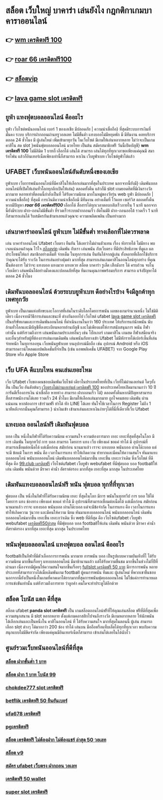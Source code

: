 # สล็อต เว็บใหญ่  บาคาร่า เล่นยังไง กฎกติกาเกมบาคาราออนไลน์

## 👉 [wm เครดิตฟรี 100](https://www.ufaeat.com/)
## 👉 [roar 66 เครดิตฟรี100](https://www.ufaeat.com/ufabet-master-login/)
## 👉 [สล็อตvip](https://www.ufaeat.com/ทางเข้ายูฟ่าเบท-ufabet/)
## 👉 [lava game slot เครดิตฟรี](https://www.ufaeat.com/)

##  ยูฟ่า  แทงฟุตบอลออนไลน์ คืออะไร 

 ยูฟ่า เว็บไซต์พนันออนไลน์  เบอร์ 1 ของเอเชีย มีปลอดภัย | ความน่าเชื่อถือ} ที่สุดมีระบบการเงินที่มั่นคง ระบบ บริการฝากถอนผ่านทรูวอลเลท ไม่มีขั้นต่ำ  แทงบอลไม่มีหยุดพัก มี มีทีมงาน คอยบริการ  ตลอด 24 ชั่วโมง  มี ผู้เล่นใหม่ เพิ่มเข้ามาทุกวัน ในเว็บไซต์ มีเกมให้เล่นหลากหลาย ไม่ว่าจะเป็นเกมคาสิโน สด slot }พนันฟุตบอลออนไลน์   มวยไทย เป็นต้น สมัครสมาชิกฟรี วันนี้เปิดบัญชี} **wm เครดิตฟรี 100** ไม่มีลิมิต 1 บาทก็ เลือกได้ เล่นได้ สามารถ เล่นได้ทุกที่ทุกเวลาขอเพียงแค่คุณมี สมาร์ทโฟน แล้วก็อินเทอร์เน็ตเพียงเท่านี้ก็สามารถ หาเงิน เว็บยูฟ่าเบท เว็บไซต์ยูฟ่าได้แล้ว


## UFABET เว็บพนันออนไลน์อันดับหนึ่งของเอเชีย

ยูฟ่าเบท   เว็บการพนันออนไลน์ที่มีคาสิโนให้เลือกเล่นมากที่สุดในประเทศ นอกจากนี้ยังมี} เดิมพันบอลออนไลน์ที่เปิดให้เล่นทั่วโลกทุกลีกเปิดให้เล่น} ตลอดทั้งคืน แล้วก็มี slot เกมยอดฮิตที่มีเงินรางวัลมากมาย หลายเท่าที่ตอนนี้กำลังเป็นที่ ได้รับความนิยม มากในหมู่ของวัยรุ่น  web  ยูฟ่า มีปลอดภัย | ความน่าเชื่อถือ} ที่สุดมี การเงินมีความน่าเชื่อถือมี มีทีมงาน  อย่างเต็มที่ ไว้คอย เซอร์วิส  ตลอดทั้งคืน หากมีปัญหา ***roar 66 เครดิตฟรี100*** เลือกได้  สื่อสารได้ทุกเวลาตอบกลับเร็วภายใน 1 นาที นอกจากนี้ยังมีระบบ ฝาก-ถอนไม่มีขั้นต่ำ ที่รวดเร็วระบบฝากถอนเร็ว อัตโนมัติ ฝาก-ถอนออโต้ รวดเร็ว 1 นาทีก็สามารถเล่นได้ รีบสมัครกันเข้ามาเลยแล้วคุณจะ ความเพลิดเพลิน เป็นอย่างมาก



## เล่นบาคาร่าออนไลน์  ยูฟ่าเบท ไม่มีขั้นต่ำ ทางเลือกที่ไม่ควรพลาด

 เล่น บาคาร่าออนไลน์ Ufabet เว็บตรง  ยืนยัน ได้เลยว่าไม่ผ่านตัวแทน เรื่อง หักรายได้ ไม่มีทาง พบเจอแน่นอนถ้าคุณ ไว้ใจ [สล็อตvip](https://www.ufaeat.com/)  เดิมพัน กับเรา เล่นพนัน กับเว็บตรง ที่มีประสิทธิภาพ  ที่ดูแล ผลประโยชน์ให้แก่ สมาชิกอย่างเต็มที่   จ่ายเต็ม ในทุกการเล่น ยืนยันได้จากผู้เล่น ทั้งหลายที่เลือกใช้บริการ ว่าคุณจะได้รับ รางวัล ในการเล่นอย่างคุ้มค่า  มากที่สุด สามารถเล่นเกมคาสิโนออนไลน์ทุกอย่าง ที่คุณนีั้นต้องการ ไม่ว่าจะ แทงบอล แทงมวย แทงหวย สล็อต บาคาร่า รูเล็ต เสือมังกร ได้ ครบถ้วน จบในเว็บเดียว เล่นพนันได้อย่างมั่งคงและปลอดภัยที่สุด ทีมงานคุณภาพพร้อมบริการ สามารถ แจ้งปัญหาได้ตลอด 24 ชั่วโมง

##  เดิมพันบอลออนไลน์ ด้วยระบบยูฟ่าเบท ดีอย่างไรบ้าง จึงมีลูกค้าทุกเพศทุกวัย

 ยูฟ่าเบท เป็นเกมแห่งทักษะและโอกาสที่เล่นในระดับโลกโดยการพนัน ผลของเกมจำนวนหนึ่ง ไม่ใช่มิติเดียว เนื่องจากมีวิธีการเล่นและชนะที่ ต่างกันออกไป เว็บไซต์ ufabet [lava game slot เครดิตฟรี](https://www.ufaeat.com/credit-free-50/) เป็นบริษัทเกมและการเดิมพันออนไลน์ ที่ดำเนินงานในกว่า 160 ประเทศ ให้บริการแก่นักพนัน นับล้านทั่วโลกและมีบัญชีที่ลงทะเบียนหลายล้านบัญชี และไม่เพียงแต่ให้การสนับสนุนการ พนัน กีฬาเท่านั้น แต่ยังรวมถึงการ เล่นพนันเกมประเภทอื่นๆ เช่น โป๊กเกอร์ เกมคาสิโน เกมสด กีฬาเสมือนจริง และอื่นๆสำหรับผู้ที่ต้องการเล่นเกมเดิมพัน เล่นพนันกับทางเข้า Ufabet ไม่มีหักรายได้เปอร์เซ็นที่เล่น  จ่ายหนัก ในทุการลงทุน  เว็บพนันยูฟ่าเบท  บนอุปกรณ์มือถือ เช่น อุปกรณ์ Android หรือ iOS สามารถดาวน์โหลดแอปพลิเคชั่นที่จำเป็น (เช่น แอพพลิเคชั่น UFABET) จาก Google Play Store หรือ Apple Store 


## เว็บ UFA  ดีแบบไหน คนเล่นเยอะไหม

 เว็บ Ufabet เว็บของคนชอบเดิมพันเว็บไซต์ เดียวในประเทศไทยที่เป็น เว็บที่ไม่ผ่านเอเย่นต์ ใดๆทั้งสิ้น เป็นเว็บ อันดับต้นๆ  [เว็บตรงไม่ผ่านเอเย่นต์ เครดิตฟรี 100](https://www.ufaeat.com/regis-ufabet-master-free/) ของประเทศไทยเปิดมานานกว่า 10 ปี การันตีเรื่องการเงิน น่าเชื่อถือ หายห่วง สามารถ ฝากถอนเร็ว ได้} ตลอดทั้งคืนหากมีปัญหาสามารถ  สื่อสารพนักงานได้เลย รวดเร็ว  24 ชั่วโมง มีเกมให้เลือกเล่นมากมาย ถูกใจคนชอบ เดิมพัน ผ่านแน่นอน หากต้องการ  เข้าร่วมฟรี  ทำได้ ทัก LINE  ได้เลย ทันใจใช้เวลาในการ Register ไม่ถึง 1 นาทีหลังจากนั้นคุณก็สามารถ } นำเงินเข้า เข้ามาเล่นและหาเงินง่ายๆได้ที่นี่ที่เดียวที่เว็บ Ufabet 


## แทงบอล ออนไลน์ฟรี เดิมพันฟุตบอล

 บอล เป็น หนึ่งในกีฬาที่ได้รับความนิยม ความสนใจ ความต้องการมาก เยอะ เยอะที่สุดที่สุดในโลก มีการ เดิมพัน ในทุกทวีป การ บอล  สามารถ  โดยการ แทง   เว็บ  เพียงแค่ ขอแค่ ทำได้ มี อุปกรณ์ที่สามารถเชื่อมต่อเน็ตได้ แต่เมื่อก่อน สมัยก่อน นานมาแล้ว เราจะ แทงบอล  พนันบอล ผ่านโต๊ะบอล แต่จะมี ข้อแม้ ในการ พนัน คือ เวลาในการแทง  ทำให้เกิดความ ทำยากและมีคนให้ความสนใจ หันมาแทงบอลออนไลน์ พนันบอลออนไลน์ เดิมพันบอลออนไลน์มากขึ้น เยอะขึ้น เยอะกว่าเดิม ซึ่งเว็บไชต์  ที่ดีที่สุด  คือ [99.club เครดิตฟรี](https://www.ufaeat.com/ทางเข้ายูฟ่าเบท-ufabet/) เว็บไซต์ufabet เว็บยูฟ่า webufabet ที่มีฟุตบอล บอล footballให้เล่น เดิมพัน พนันด้วย มีราคา ค่าน้ำ อัตราต่อรอง มากที่สุด เยอะที่สุด มากสุด ในประเทศไทย

##  เดิมพันแทงบอลออนไลน์ฟรี  พนัน ฟุตบอล ทุกที่ที่ทุกเวลา

ฟุตบอล เป็น หนึ่งในกีฬาที่ได้รับความนิยม  เยอะ ที่สุดในโลก มีการ พนันในทุกทวีป การ บอล  ใช้ได้ โดยการ แทง   ช่องทาง เพียงแค่ ขอแค่ ทำได้ มี อุปกรณ์ที่สามารถเชื่อมต่อเน็ตได้ แต่เมื่อก่อน สมัยก่อน นานมาแล้ว เราจะ แทงบอล  พนันบอล ผ่านโต๊ะบอล แต่จะมีข้อจำกัด ในการแทง  คือ เวลาในการแทง  ทำให้เกิดความ วุ่นวาย และมีคนให้ความ นิยม หันมาแทงบอลออนไลน์ พนันบอลออนไลน์ เดิมพันบอลออนไลน์มากขึ้น เยอะขึ้น เยอะกว่าเดิม ซึ่ง web  ที่ดีที่สุด  คือ เว็บไซต์ufabet เว็บยูฟ่า webufabet [เครดิตฟรี50ล่าสุด](https://www.ufaeat.com/register/) ที่มีฟุตบอล บอล footballให้เล่น เดิมพัน พนันด้วย มีราคา ค่าน้ำ อัตราต่อรอง มากที่สุด เยอะที่สุด มากสุด ในประเทศไทย



##  พนันฟุตบอลออนไลน์   แทงฟุตบอล ออนไลน์ คืออะไร

 footballเป็นกีฬาที่มีตัวเลือกการการพนัน มากมาย การพนัน บอล  เป็นรูปแบบความบันเทิงที่ไ ได้รับความนิยม มากขึ้นเรื่อยๆ  แทงบอลออนไลน์  มีมาช้านานแล้ว แต่ได้รับความชื่นชม มากขึ้นในช่วงไม่กี่ปีที่ผ่านมา เนื่องจากมีผู้คนให้ความสนใจมากขึ้นเรื่อยๆ [fullslot เครดิตฟรี 50 บาท](https://www.ufaeat.com/ufabet-master-login/) มีการการพนัน หลายประเภทที่สามารถวางได้เมื่อเดิมพันเกม football ผู้คนการพนัน ทีมและ ผู้เล่นใหม่ ที่พวกเขาชื่นชอบ นอกจากนี้ยังเป็นหนึ่งในเกมที่คาดเดาได้ยากมากที่สุดการพนันฟุตบอลออนไลน์   ไม่ใช่แค่การทำนายผล การแข่งขันเท่านั้น แต่ยังรวมถึงการทาย ว่าลูกค้า คนใดจะทำประตูได้อีกด้วย

## สล็อต โบนัส แตก ดีที่สุด

สล็อต  ufabet  **panda slot เครดิตฟรี**  เป็น เกมสล็อตออนไลน์ฟรีที่ให้คุณเล่นสล็อต ฟรีที่ดีที่สุดเพื่อความสนุกสนาน มี slot  หลากหลาย ตั้งแต่เกมคลาสสิกไปจนถึงรางวัล  มีเกมหลากหลาย ให้นักพนัน ได้เลือกเล่นและเป็นหนึ่งใน คาสิโนออนไลน์   ที่  ได้รับความสนใจ มากที่สุดในตอนนี้  ผู้เล่น สามารถ เลือก slot ต่างๆ ได้มากกว่า 200 ช่อง  ทำได้ เล่นบน มือถือหรือแท็บเล็ตได้ทุกที่ทุกเวลา พบกับความสนุกแบบไม่มีขีดจำกัด เพียงแค่คุณมีอินเทอร์เน็ตก็สามารถ เข้าเล่นได้เลยในได้ฉับไว 


## ศูนย์รวมเว็บพนันออนไลน์ที่ดีที่สุด

### [สล็อต ฝากขั้นต่ำ 1 บาท](https://atom.io/themes/ทางเข้า%20UFAEAT%20เว็บตรง%20UFABET%20joker%20สล็อต777%20008%20สล็อต%20ฟรีเครดิต%20100%)
### [สล็อต ฝาก 1 บาท โบนัส 99](https://atom.io/themes/ทางเข้า%20UFAEAT%20เว็บตรง%20UFABET%20สล็อต%20เว็บตรง%20ไม่ผ่านเอเย่นต์%20ฝากถอน%20ไม่มี%20ขั้นต่ำ%20008%20สล็อต%20ฟรีเครดิต%20100%)
### [chokdee777 slot เครดิตฟรี](https://atom.io/themes/ทางเข้า%20UFAEAT%20เว็บตรง%20UFABET%20สล็อต147%20008%20สล็อต%20ฟรีเครดิต%20100%)
### [betflik เครดิตฟรี 50 ยืนยันเบอร์](https://atom.io/themes/ทางเข้า%20UFAEAT%20เว็บตรง%20UFABET%20winner99%20เครดิตฟรี%20008%20สล็อต%20ฟรีเครดิต%20100%)
### [ufa678 เครดิตฟรี](https://atom.io/themes/ทางเข้า%20UFAEAT%20เว็บตรง%20UFABET%20เครดิตฟรี50ไม่ต้องฝากไม่ต้องแชร์%20ล่าสุด%20วัน%20นี้%20008%20สล็อต%20ฟรีเครดิต%20100%)
### [pgเครดิตฟรี](https://atom.io/themes/ทางเข้า%20UFAEAT%20เว็บตรง%20UFABET%20สล็อตmgm99pg%20008%20สล็อต%20ฟรีเครดิต%20100%)
### [สล็อต เครดิตฟรี ไม่ต้องฝาก ไม่ต้องแชร์ ล่าสุด 50 วอเลท](https://atom.io/themes/ทางเข้า%20UFAEAT%20เว็บตรง%20UFABET%20สล็อตamb%20008%20สล็อต%20ฟรีเครดิต%20100%)
### [สล็อต v9](https://atom.io/themes/ทางเข้า%20UFAEAT%20เว็บตรง%20UFABET%20สมัคร%20ufabet%20เว็บตรง%20ทางเข้า%20008%20สล็อต%20ฟรีเครดิต%20100%)
### [สมัคร ufabet เว็บตรง ฝากถอน วอเลท](https://atom.io/themes/ทางเข้า%20UFAEAT%20เว็บตรง%20UFABET%20เครดิตฟรี%2020%20กดรับเอง%20ยืนยันเบอร์%20008%20สล็อต%20ฟรีเครดิต%20100%)
### [เครดิตฟรี 50 wallet](https://atom.io/themes/ทางเข้า%20UFAEAT%20เว็บตรง%20UFABET%20เครดิตฟรี%2050%20008%20สล็อต%20ฟรีเครดิต%20100%)
### [super slot เครดิตฟรี](https://atom.io/themes/ทางเข้า%20UFAEAT%20เว็บตรง%20UFABET%20เว็บ%20สล็อต%20ใหญ่%20ที่สุด%20008%20สล็อต%20ฟรีเครดิต%20100%)